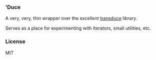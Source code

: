 ### 'Duce

A very, very, thin wrapper over the excellent [transduce](https://github.com/transduce/transduce) library.

Serves as a place for experimenting with Iterators, small utilities, etc.

### License

MIT